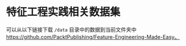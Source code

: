 # 特征工程实践相关数据集

可以从以下链接下载 `/data` 目录中的数据到当前文件夹中  https://github.com/PacktPublishing/Feature-Engineering-Made-Easy。

